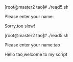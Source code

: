 [root@master2 tao]# ./read5.sh 

Please enter your name:

Sorry,too slow!

[root@master2 tao]# ./read5.sh 

Please enter your name:tao

Hello tao,welcome to my script
